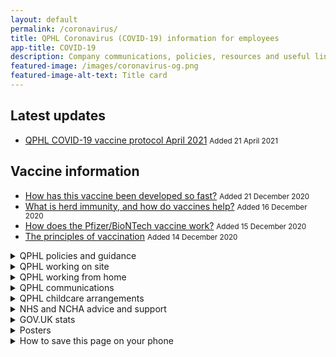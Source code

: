 ```yaml
---
layout: default
permalink: /coronavirus/
title: QPHL Coronavirus (COVID-19) information for employees
app-title: COVID-19
description: Company communications, policies, resources and useful links about the coronavirus (COVID-19) pandemic.
featured-image: /images/coronavirus-og.png
featured-image-alt-text: Title card
---
```


<div class="notice notice--success">
    <h2>Latest updates</h2>
    <ul>
        <li>
            <a href="qphl-covid-19-vaccine-protocol-april-2021.pdf">QPHL COVID-19 vaccine protocol April 2021</a>
            <small>Added <time datetime="2021-04-21T11:07:00+01:00">21 April 2021</time></small>
        </li>
    </ul>
</div>

<div class="notice notice--info">
    <h2>Vaccine information</h2>
    <ul>
        <li>
            <a href="/downloads/how-has-this-vaccine-been-developed-so-fast/">How has this vaccine been developed so fast?</a>
            <small>Added <time datetime="2020-12-21T10:00:00+00:00">21 December 2020</time></small>
        </li>
        <li>
            <a href="/downloads/what-is-herd-immunity-and-how-do-vaccines-help/">What is herd immunity, and how do vaccines help?</a>
            <small>Added <time datetime="2020-12-16T10:00:00+00:00">16 December 2020</time></small>
        </li>
        <li>
            <a href="/downloads/how-does-the-pfizer-biontech-vaccine-work/">How does the Pfizer/BioNTech vaccine work?</a>
            <small>Added <time datetime="2020-12-15T10:00:00+00:00">15 December 2020</time></small>
        </li>
        <li>
            <a href="/downloads/the-principles-of-vaccination/">The principles of vaccination</a>
            <small>Added <time datetime="2020-12-14T12:30:00+00:00">14 December 2020</time></small>
        </li>
    </ul>
</div>

<!-- <div class="notice notice--warning">
    <h2>Important</h2>
    <ul>
        <li>
            <a href="/downloads/qphl-covid-19-outbreak-response.pdf">QPHL COVID-19 outbreak control guide</a>
            <small>Added <time datetime="2020-09-14T18:00:00+01:00">14 September 2020</time> (480KB PDF)</small>
        </li>
        <li>
            <a href="/downloads/covid-secure-workplace-risk-assessment-v8.pdf">COVID-19 secure workplace risk assessment</a>
            <small>Added <time datetime="2020-05-28T15:25:00+01:00">28 May 2020</time></small>
        </li>
    </ul>
</div> -->

<details>
    <summary>QPHL policies and guidance</summary>
    <ul>
        <li>
            <a href="qphl-covid-19-vaccine-protocol-april-2021.pdf">QPHL COVID-19 vaccine protocol April 2021</a>
            <small>Added <time datetime="2021-04-21T11:07:00+01:00">21 April 2021</time></small>
        </li>
        <li>
            <a href="/downloads/qphl-covid-19-outbreak-response.pdf">QPHL COVID-19 outbreak control guide</a>
            <small>Added <time datetime="2020-09-14T18:00:00+01:00">14 September 2020</time> (480KB PDF)</small>
        </li>
        <li>
            <a href="/downloads/qphl-coronavirus-plan-v5.pdf">Current COVID-19 escalation plan</a>
            <small>Updated <time datetime="2020-03-24T15:29:00+00:00">24 March 2020</time> (159KB PDF)</small>
        </li>
        <li>
            <a href="/downloads/qphl-pandemic-policy-v2.pdf">Pandemic policy</a>
            <small>Updated <time datetime="2020-08-10T12:00:00+00:00">10 August 2020</time> (246KB PDF)</small>
        </li>
        <li>
            <a href="/downloads/qphl-sickness-policy.pdf">Sickness policy</a>
            <small>Added <time datetime="2020-03-01T12:00:00+00:00">1 March 2020</time> (316KB PDF)</small>
        </li>
    </ul>
</details>

<details>
    <summary>QPHL working on site</summary>
    <ul>
        <li>
            <a href="/downloads/emails/covid-19-surveillance-testing/">COVID-19 surveillance testing</a>
            <small>Added <time datetime="2021-01-19T18:32:00+00:00">19 January 2021</time></small>
        </li>
        <li>
            <a href="/downloads/emails/covid-19-testing-between-and-after-christmas/">Email: COVID-19 testing between, and after, Christmas</a>
            <small>Added <time datetime="2020-12-15T08:52:00+00:00">15 December 2020</time></small>
        </li>
        <li>
            <a href="/downloads/qphl-covid-19-testing-strategy.docx">QPHL COVID-19 testing strategy</a>
            <small>Added <time datetime="2020-11-13T17:05:00+00:00">13 November 2020</time> (103KB DOCX)</small>
        </li>
        <li>
            <a href="/downloads/advice-on-car-sharing.pdf">Advice on car sharing</a>
            <small>Added <time datetime="2020-10-27T11:11:00+00:00">27 October 2020</time> (273KB PDF)</small>
        </li>
        <li>
            <a href="/downloads/emails/thermal-scanner-protocol/">Email: Thermal scanner protocol: watch our video so you know what to do</a>
            <small>Added <time datetime="2020-08-13T07:29+01:00">13 August 2020</time></small>
        </li>
        <li>
            <a href="/downloads/emails/temperature-scanning-going-live-update/">Temperature scanning going live update</a>
            <small><em class="label label--warning">Action required</em> Added <time datetime="2020-06-19T12:59:00+01:00">19 June 2020</time></small>
        </li>
        <li>
            <a href="/downloads/emails/change-to-sp3-entry-and-exits/">Email: Change to SP3 entry and exits</a>
            <small>Added <time datetime="2020-06-04T08:16:00+01:00">4 June 2020</time></small>
        </li>
        <li>
            <a href="/downloads/qphl-key-worker-letter.pdf">Key worker letter and car sign</a>
            <small><time datetime="2020-03-26T10:30:00+00:00">26 March 2020</time> (519KB PDF)</small>
        </li>
    </ul>
</details>

<details>
    <summary>QPHL working from home</summary>
    <ul>
        <li>
            <a href="/downloads/emails/covid-19-secure-workplace-update/">Email: COVID-19 secure workplace update</a>
            <small>Added <em class="label label--warning">Action required</em> Added <time datetime="2020-06-18T09:05:00+01:00">18 June 2020</time></small>
        </li>
        <li>
            <a href="/downloads/covid-secure-workplace-risk-assessment-v8.pdf">COVID-19 secure workplace risk assessment</a>
            <small>Added <time datetime="2020-05-28T15:25:00+01:00">28 May 2020</time></small>
        </li>
        <li>
            <a href="/downloads/emails/staying-at-home-resources/">Email: Staying at home resources</a>
            <small>Added <time datetime="2020-04-03T10:39:00+01:00">3 April 2020</time></small>
        </li>
        <li>
            <a href="/downloads/sanitisation-pack-info.pdf">Sanitisation pack info (replaces Self-isolation pack info)</a>
            <small>Updated <time datetime="2020-03-27T08:30:00+00:00">27 March 2020</time> (164KB PDF)</small>
        </li>
        <li>
            <a href="/downloads/take-home-pack-information.pdf">Take-home pack information &amp; staff FAQs</a>
            <small>Added <time datetime="2020-03-04T12:00:00+00:00">4 March 2020</time> (305KB PDF)</small>
        </li>
    </ul>
</details>

<details>
    <summary>QPHL communications</summary>
    <ul>
        <li>
            <a href="/downloads/emails/face-masks-for-secondary-school-students/">Face masks for secondary school students</a>
            <small>Added <time datetime="2021-03-04T10:52:00+00:00">4 March 2021</time></small>
        </li>
        <li>
            <a href="/downloads/emails/blood-oxygen-monitoring-equiment-for-employees/">Blood oxygen monitoring equipment for employees</a>
            <small><time datetime="2021-01-27T13:32:00+00:00">27 January 2021</time></small>
        </li>
        <li>
            <a href="/downloads/emails/covid-19-testing-update-13-01-21/">COVID-19 testing update 13/01/21</a>
            <small>Added <time datetime="2021-01-13T10:15:00+00:00">13 January 2021</time></small>
        </li>
        <li>
            <a href="/downloads/emails/covid-19-update-05-01-21/">Email: COVID-19 update 05/01/21</a>
            <small>Added <time datetime="2021-01-05T13:59:00+00:00">5 January 2021</time></small>
        </li>
        <li>
            <a href="/downloads/how-has-this-vaccine-been-developed-so-fast/">How has this vaccine been developed so fast?</a>
            <small>Added <time datetime="2020-12-21T10:00:00+00:00">21 December 2020</time></small>
        </li>
        <li>
            <a href="/downloads/what-is-herd-immunity-and-how-do-vaccines-help/">What is herd immunity, and how do vaccines help?</a>
            <small>Added <time datetime="2020-12-16T10:00:00+00:00">16 December 2020</time></small>
        </li>
        <li>
            <a href="/downloads/how-does-the-pfizer-biontech-vaccine-work/">How does the Pfizer/BioNTech vaccine work?</a>
            <small>Added <time datetime="2020-12-15T10:00:00+00:00">15 December 2020</time></small>
        </li>
        <li>
            <a href="/downloads/the-principles-of-vaccination/">The principles of vaccination</a>
            <small>Added <time datetime="2020-12-14T12:30:00+00:00">14 December 2020</time></small>
        </li>
        <li>
            <a href="/downloads/emails/pre-christmas-employee-and-bubble-testing/">Email: Pre-Christmas employee and bubble testing</a>
            <small>Added <time datetime="2020-12-02T15:43:00+00:00">2 December 2020</time></small>
        </li>
        <li>
            <a href="/downloads/emails/qphl-covid-19-rapid-testing-protocol">Email: QPHL COVID-19 rapid testing protocol</a>
            <small>Added <time datetime="2020-11-13T17:05:00+00:00">13 November 2020</time></small>
        </li>
        <li>
            <a href="/downloads/emails/covid-19-update-04-11/">Email: COVID-19 update 04/11/20</a>
            <small>Added <time datetime="2020-11-04T16:48:00+00:00">4 November 2020</time></small>
        </li>
        <li>
            <a href="/downloads/emails/covid-19-update-15-09/">Email: COVID-19 update 15/09/20</a>
            <small>Added <time datetime="2020-09-15T08:36:00+01:00">15 September 2020</time></small>
        </li>
        <li>
            <a href="/downloads/emails/pandemic-policy-update/">Email: Pandemic policy update</a>
            <small>Added <time datetime="2020-08-13T14:03+01:00">13 August 2020</time></small>
        </li>
        <li>
            <a href="/downloads/emails/seasonal-flu-vaccines-2020/">Email: Seasonal flu vaccines 2020</a>
            <small><span class="label label--warning">Action required</span> Added <time datetime="2020-08-10T12:33:00+01:00">10 August 2020</time></small>
        </li>
        <li>
            <a href="/downloads/emails/covid-19-update-28-05/">Email: COVID-19 update 28/05/20</a>
            <small>Added <time datetime="2020-05-28T15:36:00+01:00">28 May 2020</time></small>
        </li>
        <li>
            <a href="/downloads/emails/covid-19-update-12-05/">Email: COVID-19 update 12/05/20</a>
            <small>Added <time datetime="2020-05-12T13:35:00">12 May 2020</time></small>
        </li>
        <li>
            <a href="/downloads/emails/covid-19-update-07-05/">Email: COVID-19 update 07/05/20</a>
            <small>Added <time datetime="2020-05-07T17:00:00">7 May 2020</time></small>
        </li>
        <li>
            <a href="/downloads/emails/annual-leave-update/">Email: Annual leave update</a>
            <small><em class="label label--warning">Action required</em> Added <time datetime="2020-05-07T11:41:00">7 May 2020</time></small>
        </li>
        <li>
            <a href="/downloads/emails/covid-19-update-24-04/">Email: COVID-19 update 24/04/20</a>
            <small>Added <time datetime="2020-04-25T07:07:00">25 April 2020</time></small>
        </li>
        <li>
            <a href="/downloads/emails/covid-19-q-a-vlog/">Email: COVID-19 Q&amp;A vlog</a>
            <small>Added <time datetime="2020-04-03T09:54:00+01:00">3 April 2020</time></small></li>
        <li>
            <a href="/downloads/emails/covid-19-update-01-04/">Email: COVID-19 update 01/04/20</a>
            <small>Added <time datetime="2020-04-01T12:38:00+01:00">1 April 2020</time></small>
        </li>
        <li>
            <a href="/downloads/emails/move-to-level-4-of-the-qphl-covid-19-escalation-plan/">Email: Move to level 4 of the QPHL COVID-19 escalation plan</a>
            <small>Added <time datetime="2020-03-24T15:29:00+00:00">24 March 2020</time></small>
        </li>
        <li>
            <a href="/downloads/emails/prescription-medication-from-pharmaxo/">Email: Prescription medication from Pharmaxo</a>
            <small>Added <time datetime="2020-03-23T12:00:00+00:00">23 March 2020</time></small>
        </li>
        <li>
            <a href="/downloads/emails/potential-work-for-family-members/">Email: Potential work for family members</a>
            <small>Added <time datetime="2020-03-20T12:00:00+00:00">20 March 2020</time></small>
        </li>
        <li>
            <a href="/downloads/potential-work-for-family-members-form.docx">Form: Potential work for family members</a>
            <small>Added <time datetime="2020-03-20T12:00:00+00:00">20 March 2020</time> (218KB DOCX)</small>
        </li>
        <li>
            <a href="/downloads/emails/move-to-level-3-of-the-qphl-covid-19-escalation-plan/">Email: Move to level 3 of the QPHL COVID-19 escalation plan</a>
            <small>Added <time datetime="2020-03-18T12:00:00+00:00">18 March 2020</time></small>
        </li>
        <li>
            <a href="https://bit.ly/qphlcare">Employee caring responsibilities form</a>
            <small>Added <time datetime="2020-03-17T12:00:00+00:00">17 March 2020</time></small>
        </li>
        <li>
            <a href="/downloads/covid-19-your-part-to-play.pdf">COVID-19: Your part to play</a>
            <small>Added <time datetime="2020-03-04T12:00:00+00:00">4 March 2020</time> (112KB PDF)</small>
        </li>
    </ul>
</details>

<details>
    <summary>QPHL childcare arrangements</summary>
    <ul>
        <li>
            <a href="/downloads/emails/temporary-childrens-summer-club/">Email: Temporary children’s summer club</a>
            <small>Added <time datetime="2020-07-21T06:56+01:00">21 July 2020</time></small>
        </li>
        <li>
            <a href="/downloads/emails/qphl-childcare-arrangements/">Email: QPHL childcare arrangements</a>
            <small>Added <time datetime="2020-03-19T12:00:00+00:00">19 March 2020</time></small>
        </li>
        <li>
            <a href="/downloads/qphl-childcare-company-agreement.pdf">QPHL childcare company agreement</a>
            <small>Added <time datetime="2020-03-19T12:00:00+00:00">19 March 2020</time> (195KB PDF)</small>
        </li>
        <li>
            <a href="/downloads/letter-to-schools-from-chris-watt.pdf">Letter to schools from Chris Watt</a>
            <small>Added <time datetime="2020-03-19T12:00:00+00:00">19 March 2020</time> (165KB PDF)</small>
        </li>
        <li>
            <a href="/downloads/letter-to-schools-from-parents.docx">Template: Letter to schools from parents</a>
            <small>Added <time datetime="2020-03-19T12:00:00+00:00">19 March 2020</time> (214KB DOCX)</small>
        </li>
    </ul>
</details>

<details>
    <summary>NHS and NCHA advice and support</summary>
    <ul>
        <li>
            <a href="https://www.clinicalhomecare.org/news-on-coronavirus-covid-19-and-homecare-services/">NCHA News on Coronavirus (COVID 19) and Homecare Services</a>
        </li>
        <li>
            <a href="https://www.nhs.uk/oneyou/every-mind-matters/">Every mind matters: looking after your mental health</a>
        </li>
        <li>
            <a href="https://111.nhs.uk/service/COVID-19/">Check your symptoms</a>
        </li>
        <li>
            <a href="https://www.nhs.uk/conditions/coronavirus-covid-19/">NHS advice and common questions on COVID-19</a>
        </li>
    </ul>
</details>

<details>
    <summary>GOV.UK stats</summary>
    <ul>
        <li>
            <a href="https://coronavirus.data.gov.uk">The official UK Government website for data and insights on Coronavirus (COVID-19)</a>
        </li>
    </ul>
</details>

<details>
    <summary>Posters</summary>
    <ul>
        <li>
            <a href="/downloads/quick-guide-for-employees.pdf">A quick guide for employees</a>
            <small>Added <time datetime="2020-10-09T11:00:00+01:00">9 October 2020</time> (50KB PDF)</small>
        </li>
        <li>
            <a href="/downloads/hand-washing-guidelines.pdf">Hand washing guidelines</a>
            <small>Added <time datetime="2020-03-04T12:00:00+00:00">4 March 2020</time> (939KB PDF)</small>
        </li>
        <li>
            <a href="/downloads/catch-bin-kill.pdf">Catch it, bin it, kill it poster</a>
            <small>Added <time datetime="2020-03-04T12:00:00+00:00">4 March 2020</time> (956KB PDF)</small>
        </li>
        <li>
            <a href="/downloads/government-coronavirus-poster.pdf">Government coronavirus poster</a>
            <small>Added <time datetime="2020-03-04T12:00:00+00:00">4 March 2020</time> (1.2MB PDF)</small>
        </li>
    </ul>
</details>

<details>
    <summary>How to save this page on your phone</summary>
    <p>For Android users:</p>
    <ol>
        <li>Tap the menu button and then tap “Add to home screen.”</li>
        <li>You’ll then be able to enter a name for the shortcut and then Chrome will add it to your home screen.</li>
    </ol>
    <p>For iPhone users:</p>
    <ol>
        <li>Tap the Share button at the bottom of the page. It looks like a square with an arrow pointing out of the top.</li>
        <li>In the list of options that appears, scroll down until you see Add to Home Screen. Tap this.</li>
        <li>On the next screen, choose a name for the website shortcut on your home screen. You’ll see the link so you can confirm it, as well as the site’s favicon that becomes its “app” icon. Click Add when you’re done.</li>
        <li>Now just tap the new app on your home screen, and it will open the website in its own navigation window, independent of what you have open in Safari.</li>
    </ol>
</details>